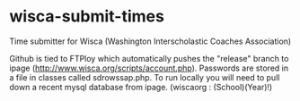 # wisca-submit-times

Time submitter for Wisca (Washington Interscholastic Coaches Association)

Github is tied to FTPloy which automatically pushes the "release" branch to ipage (http://www.wisca.org/scripts/account.php). Passwords are stored in a file in classes called sdrowssap.php.  To run locally you will need to pull down a recent mysql database from ipage.  (wiscaorg : (School)(Year)!)

